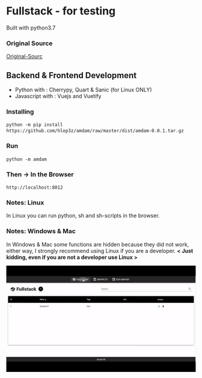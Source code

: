 # Fullstack - for testing
Built with python3.7

### Original Source
[Original-Sourc](https://github.com/hlop3z/vicalive/)

## Backend & Frontend Development
* Python with     : Cherrypy, Quart & Sanic (for Linux ONLY)
* Javascript with : Vuejs and Vuetify

### Installing

```
python -m pip install https://github.com/hlop3z/amdam/raw/master/dist/amdam-0.0.1.tar.gz
```

### Run

```
python -m amdam
```

### Then -> In the Browser
```
http://localhost:8012
```

### Notes: Linux
In Linux you can run python, sh and sh-scripts in the browser.

### Notes: Windows & Mac
In Windows & Mac some functions are hidden because they did not work, either way, I strongly recommend using Linux if you are a developer. **< Just kidding, even if you are not a developer use Linux >**

![Alt Text](./sample.gif)
